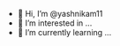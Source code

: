 - 👋 Hi, I’m @yashnikam11
- 👀 I’m interested in ...
- 🌱 I’m currently learning ...


<!---
yashnikam11/yashnikam11 is a ✨ special ✨ repository because its `README.md` (this file) appears on your GitHub profile.
You can click the Preview link to take a look at your changes.
--->
